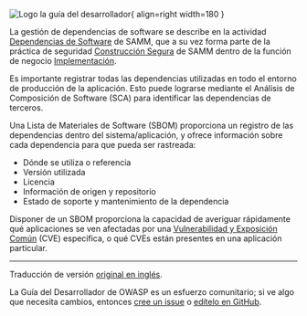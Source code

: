 ![Logo la guía del desarrollador](../../../assets/images/dg_logo_bbd.png "Guía del Desarrollador"){ align=right width=180 }

La gestión de dependencias de software se describe en la actividad [Dependencias de Software][sammisbsd] de SAMM,
que a su vez forma parte de la práctica de seguridad [Construcción Segura][sammisb] de SAMM
dentro de la función de negocio [Implementación][sammi].

Es importante registrar todas las dependencias utilizadas en todo el entorno de producción de la aplicación.
Esto puede lograrse mediante el Análisis de Composición de Software (SCA) para identificar las dependencias de terceros.

Una Lista de Materiales de Software (SBOM) proporciona un registro de las dependencias dentro del sistema/aplicación,
y ofrece información sobre cada dependencia para que pueda ser rastreada:

* Dónde se utiliza o referencia
* Versión utilizada
* Licencia
* Información de origen y repositorio
* Estado de soporte y mantenimiento de la dependencia

Disponer de un SBOM proporciona la capacidad de averiguar rápidamente qué aplicaciones se ven afectadas por una
[Vulnerabilidad y Exposición Común][cve] (CVE) específica, o qué CVEs están presentes en una aplicación particular.

----

Traducción de versión [original en inglés][en0702].

La Guía del Desarrollador de OWASP es un esfuerzo comunitario;
si ve algo que necesita cambios, entonces [cree un issue][issue0702] o [edítelo en GitHub][edit0702].

[cve]: https://www.cve.org/
[edit0702]: https://github.com/OWASP/DevGuide/blob/main/docs/es/05-implementation/02-dependencies/index.md
[en0702]: https://devguide.owasp.org/en/05-implementation/02-dependencies/
[issue0702]: https://github.com/OWASP/DevGuide/issues/new?labels=enhancement&template=request.md&title=Update:%2005-implementation/02-dependencies/index
[sammi]: https://owaspsamm.org/model/implementation/
[sammisb]: https://owaspsamm.org/model/implementation/secure-build/
[sammisbsd]: https://owaspsamm.org/model/implementation/secure-build/stream-b/
